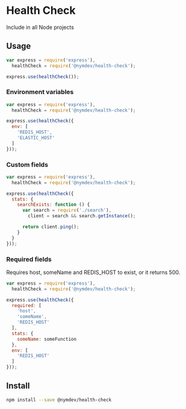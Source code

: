 Health Check
=======

Include in all Node projects

## Usage

```js
var express = require('express'),
  healthCheck = require('@nymdev/health-check');

express.use(healthCheck());
```

### Environment variables

```js
var express = require('express'),
  healthCheck = require('@nymdev/health-check');

express.use(healthCheck({
  env: [
    'REDIS_HOST',
    'ELASTIC_HOST'
  ]
}));
```

### Custom fields
```js
var express = require('express'),
  healthCheck = require('@nymdev/health-check');

express.use(healthCheck({
  stats: {
    searchExists: function () {
      var search = require('./search'),
        client = search && search.getInstance();

      return client.ping();
    }
  }
}));
```

### Required fields

Requires host, someName and REDIS_HOST to exist, or it returns 500.

```js
var express = require('express'),
  healthCheck = require('@nymdev/health-check');

express.use(healthCheck({
  required: [
    'host',
    'someName',
    'REDIS_HOST'
  ],
  stats: {
    someName: someFunction
  },
  env: [
    'REDIS_HOST'
  ]
}));
```

## Install

```bash
npm install --save @nymdev/health-check
```
